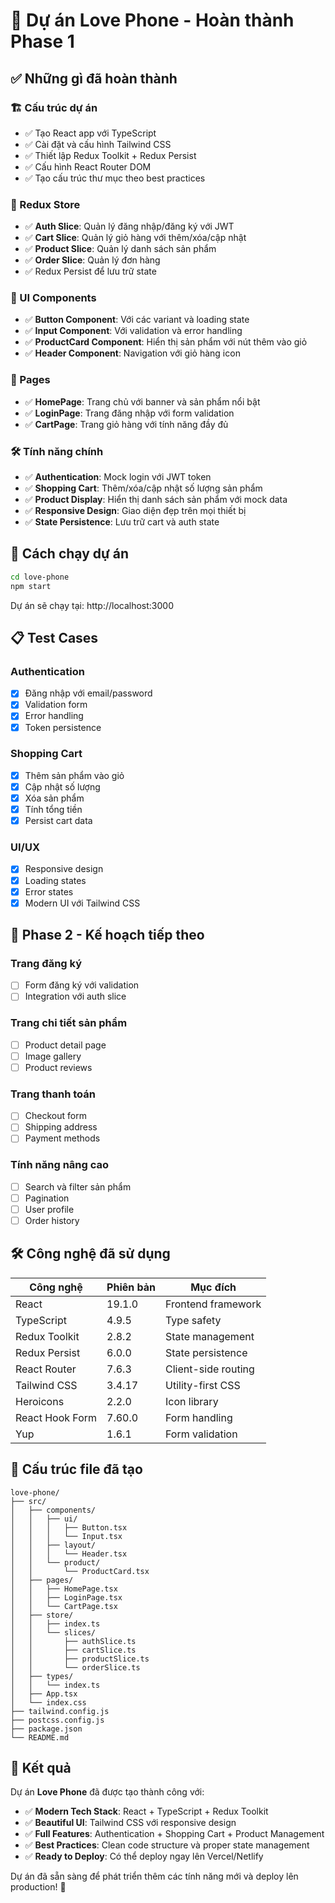 # 🎉 Dự án Love Phone - Hoàn thành Phase 1

## ✅ Những gì đã hoàn thành

### 🏗️ Cấu trúc dự án
- ✅ Tạo React app với TypeScript
- ✅ Cài đặt và cấu hình Tailwind CSS
- ✅ Thiết lập Redux Toolkit + Redux Persist
- ✅ Cấu hình React Router DOM
- ✅ Tạo cấu trúc thư mục theo best practices

### 🔧 Redux Store
- ✅ **Auth Slice**: Quản lý đăng nhập/đăng ký với JWT
- ✅ **Cart Slice**: Quản lý giỏ hàng với thêm/xóa/cập nhật
- ✅ **Product Slice**: Quản lý danh sách sản phẩm
- ✅ **Order Slice**: Quản lý đơn hàng
- ✅ Redux Persist để lưu trữ state

### 🎨 UI Components
- ✅ **Button Component**: Với các variant và loading state
- ✅ **Input Component**: Với validation và error handling
- ✅ **ProductCard Component**: Hiển thị sản phẩm với nút thêm vào giỏ
- ✅ **Header Component**: Navigation với giỏ hàng icon

### 📱 Pages
- ✅ **HomePage**: Trang chủ với banner và sản phẩm nổi bật
- ✅ **LoginPage**: Trang đăng nhập với form validation
- ✅ **CartPage**: Trang giỏ hàng với tính năng đầy đủ

### 🛠️ Tính năng chính
- ✅ **Authentication**: Mock login với JWT token
- ✅ **Shopping Cart**: Thêm/xóa/cập nhật số lượng sản phẩm
- ✅ **Product Display**: Hiển thị danh sách sản phẩm với mock data
- ✅ **Responsive Design**: Giao diện đẹp trên mọi thiết bị
- ✅ **State Persistence**: Lưu trữ cart và auth state

## 🚀 Cách chạy dự án

```bash
cd love-phone
npm start
```

Dự án sẽ chạy tại: http://localhost:3000

## 📋 Test Cases

### Authentication
- [x] Đăng nhập với email/password
- [x] Validation form
- [x] Error handling
- [x] Token persistence

### Shopping Cart
- [x] Thêm sản phẩm vào giỏ
- [x] Cập nhật số lượng
- [x] Xóa sản phẩm
- [x] Tính tổng tiền
- [x] Persist cart data

### UI/UX
- [x] Responsive design
- [x] Loading states
- [x] Error states
- [x] Modern UI với Tailwind CSS

## 🔮 Phase 2 - Kế hoạch tiếp theo

### Trang đăng ký
- [ ] Form đăng ký với validation
- [ ] Integration với auth slice

### Trang chi tiết sản phẩm
- [ ] Product detail page
- [ ] Image gallery
- [ ] Product reviews

### Trang thanh toán
- [ ] Checkout form
- [ ] Shipping address
- [ ] Payment methods

### Tính năng nâng cao
- [ ] Search và filter sản phẩm
- [ ] Pagination
- [ ] User profile
- [ ] Order history

## 🛠️ Công nghệ đã sử dụng

| Công nghệ | Phiên bản | Mục đích |
|-----------|-----------|----------|
| React | 19.1.0 | Frontend framework |
| TypeScript | 4.9.5 | Type safety |
| Redux Toolkit | 2.8.2 | State management |
| Redux Persist | 6.0.0 | State persistence |
| React Router | 7.6.3 | Client-side routing |
| Tailwind CSS | 3.4.17 | Utility-first CSS |
| Heroicons | 2.2.0 | Icon library |
| React Hook Form | 7.60.0 | Form handling |
| Yup | 1.6.1 | Form validation |

## 📁 Cấu trúc file đã tạo

```
love-phone/
├── src/
│   ├── components/
│   │   ├── ui/
│   │   │   ├── Button.tsx
│   │   │   └── Input.tsx
│   │   ├── layout/
│   │   │   └── Header.tsx
│   │   └── product/
│   │       └── ProductCard.tsx
│   ├── pages/
│   │   ├── HomePage.tsx
│   │   ├── LoginPage.tsx
│   │   └── CartPage.tsx
│   ├── store/
│   │   ├── index.ts
│   │   └── slices/
│   │       ├── authSlice.ts
│   │       ├── cartSlice.ts
│   │       ├── productSlice.ts
│   │       └── orderSlice.ts
│   ├── types/
│   │   └── index.ts
│   ├── App.tsx
│   └── index.css
├── tailwind.config.js
├── postcss.config.js
├── package.json
└── README.md
```

## 🎯 Kết quả

Dự án **Love Phone** đã được tạo thành công với:

- ✅ **Modern Tech Stack**: React + TypeScript + Redux Toolkit
- ✅ **Beautiful UI**: Tailwind CSS với responsive design
- ✅ **Full Features**: Authentication + Shopping Cart + Product Management
- ✅ **Best Practices**: Clean code structure và proper state management
- ✅ **Ready to Deploy**: Có thể deploy ngay lên Vercel/Netlify

Dự án đã sẵn sàng để phát triển thêm các tính năng mới và deploy lên production! 🚀 